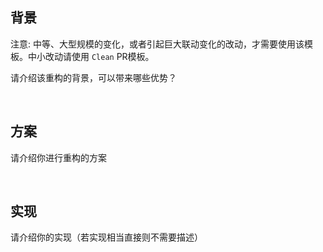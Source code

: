 ## 背景

注意: 中等、大型规模的变化，或者引起巨大联动变化的改动，才需要使用该模板。中小改动请使用 `Clean` PR模板。

请介绍该重构的背景，可以带来哪些优势？

<br>

## 方案

请介绍你进行重构的方案

<br>

## 实现

请介绍你的实现（若实现相当直接则不需要描述）

<br>
